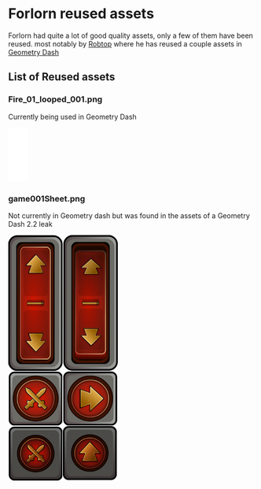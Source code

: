 # Forlorn reused assets

Forlorn had quite a lot of good quality assets, only a few of them have been reused. most notably by [Robtop](https://twitter.com/RobTopGames) where he has reused a couple assets in [Geometry Dash](http://robtopgames.com/)

## List of Reused assets


### Fire_01_looped_001.png

Currently being used in Geometry Dash

![fire](https://raw.githubusercontent.com/Wyliemaster/forlorn-Docs/main/Reused%20assets/assets/Fire_01_looped_001.png)

### game001Sheet.png

Not currently in Geometry dash but was found in the assets of a Geometry Dash 2.2 leak

![Platformer Mode](https://raw.githubusercontent.com/Wyliemaster/forlorn-Docs/main/Reused%20assets/game001Sheet-hd.png)
